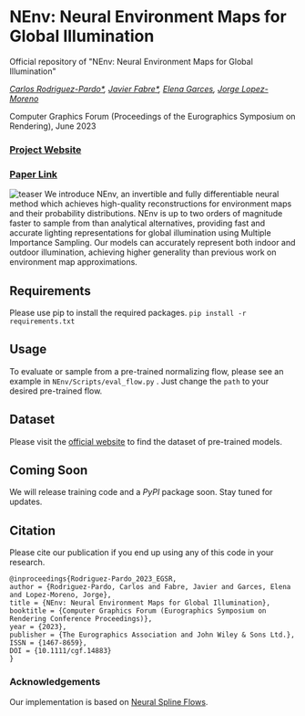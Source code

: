 # NEnv: Neural Environment Maps for Global Illumination
Official repository of "NEnv: Neural Environment Maps for Global Illumination"

_[Carlos Rodriguez-Pardo*](https://carlosrodriguezpardo.es/), [Javier Fabre*](http://javierfabre.com/), [Elena Garces](https://www.elenagarces.es/), [Jorge Lopez-Moreno](http://www.jorg3.com/)_

Computer Graphics Forum (Proceedings of the Eurographics Symposium on Rendering), June 2023

### [Project Website](http://mslab.es/projects/NEnv)

### [Paper Link](https://carlosrodriguezpardo.es/projects/NEnv/assets/pdf/paper.pdf)

![teaser](https://carlosrodriguezpardo.es/projects/NEnv/assets/media/teaser_nenv.svg)
We introduce NEnv, an invertible and fully differentiable neural method which achieves high-quality reconstructions for environment maps and their probability distributions. NEnv is up to two orders of magnitude faster to sample from than analytical alternatives, providing fast and accurate lighting representations for global illumination using Multiple Importance Sampling. Our models can accurately represent both indoor and outdoor illumination, achieving higher generality than previous work on environment map approximations.



## Requirements
Please use pip to install the required packages.
``` pip install -r requirements.txt ```

## Usage
To evaluate or sample from a pre-trained normalizing flow, please see an example in ``` NEnv/Scripts/eval_flow.py ``` . Just change the ``` path ``` to your desired pre-trained flow. 

## Dataset
Please visit the [official website](http://mslab.es/projects/NEnv) to find the dataset of pre-trained models. 

## Coming Soon
We will release training code and a _PyPI_ package soon. Stay tuned for updates. 

## Citation

Please cite our publication if you end up using any of this code in your research.

```
@inproceedings{Rodriguez-Pardo_2023_EGSR,
author = {Rodriguez-Pardo, Carlos and Fabre, Javier and Garces, Elena and Lopez-Moreno, Jorge},
title = {NEnv: Neural Environment Maps for Global Illumination},
booktitle = {Computer Graphics Forum (Eurographics Symposium on Rendering Conference Proceedings)},
year = {2023},
publisher = {The Eurographics Association and John Wiley & Sons Ltd.},
ISSN = {1467-8659},
DOI = {10.1111/cgf.14883}
}
```

### Acknowledgements

Our implementation is based on [Neural Spline Flows](https://github.com/bayesiains/nsf). 


